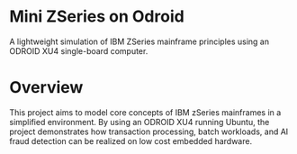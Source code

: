 # Mini ZSeries on Odroid
A lightweight simulation of IBM ZSeries mainframe principles using an ODROID XU4 single-board computer.

# Overview

This project aims to model core concepts of IBM zSeries mainframes in a simplified environment. By using an ODROID XU4 running Ubuntu, the project demonstrates how transaction processing, batch workloads, and AI fraud detection can be realized on low cost embedded hardware.
